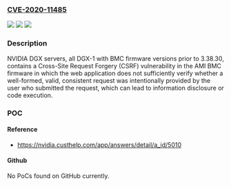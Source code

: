 ### [CVE-2020-11485](https://cve.mitre.org/cgi-bin/cvename.cgi?name=CVE-2020-11485)
![](https://img.shields.io/static/v1?label=Product&message=NVIDIA%20DGX%20Servers&color=blue)
![](https://img.shields.io/static/v1?label=Version&message=All%20DGX-1%20Servers%20with%20BMC%20firmware%20versions%20prior%20to%203.38.30%20&color=brightgreen)
![](https://img.shields.io/static/v1?label=Vulnerability&message=information%20disclosure%20or%20code%20execution&color=brightgreen)

### Description

NVIDIA DGX servers, all DGX-1 with BMC firmware versions prior to 3.38.30, contains a Cross-Site Request Forgery (CSRF) vulnerability in the AMI BMC firmware in which the web application does not sufficiently verify whether a well-formed, valid, consistent request was intentionally provided by the user who submitted the request, which can lead to information disclosure or code execution.

### POC

#### Reference
- https://nvidia.custhelp.com/app/answers/detail/a_id/5010

#### Github
No PoCs found on GitHub currently.

